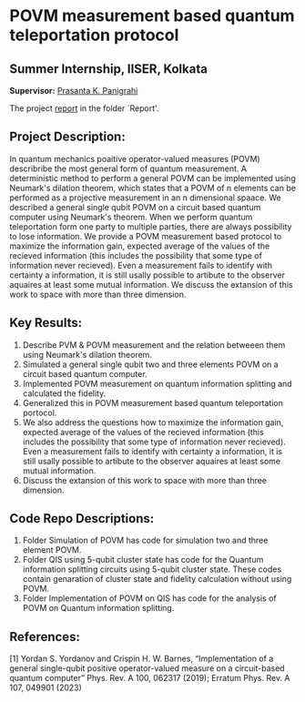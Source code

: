 # **POVM measurement based quantum teleportation protocol**
## **Summer Internship, IISER, Kolkata** 

**Supervisor:** [Prasanta K. Panigrahi](https://scholar.google.co.in/citations?user=sNq6fwwAAAAJ&hl=en)

The project [report]() in the folder `Report'.

## **Project Description:**

In quantum mechanics poaitive operator-valued measures (POVM) describribe the most general form of quantum measurement. A deterministic method to perform a general POVM can be implemented using Neumark's dilation theorem, which states that a POVM of n elements can be performed as a projective measurement in an n dimensional spaace. We described a general single qubit POVM on a circuit based quantum computer using Neumark's theorem. When we perform quantum teleportation form one party to multiple parties, there are always possibility to lose information. We provide a POVM measurement based protocol to maximize the information gain, expected average of the values of the recieved information (this includes the possibility that some type of information never recieved). Even a measurement fails to identify with certainty a information, it is still usally possible to artibute to the observer aquaires at least some mutual information. We discuss the extansion of this work to space with more than three dimension. 

## **Key Results:**
1) Describe PVM & POVM measurement and the relation betweeen them using Neumark's dilation theorem.
2) Simulated a general single qubit two and three elements POVM on a circuit based quantum computer.
3) Implemented POVM measurement on quantum information splitting and calculated the fidelity.
4) Generalized this in POVM measurement based quantum teleportation portocol.
5) We also address the questions how to maximize the information gain, expected average of the values of the recieved information (this includes the possibility that some type of information never recieved). Even a measurement fails to identify with certainty a information, it is still usally possible to artibute to the observer aquaires at least some mutual information.
7) Discuss the extansion of this work to space with more than three dimension.

## **Code Repo Descriptions:**
1) Folder Simulation of POVM has code for simulation two and three element POVM. 
2) Folder QIS using 5-qubit cluster state has code for the Quantum information splitting circuits using 5-qubit cluster state. These codes contain genaration of cluster state and fidelity calculation without using POVM. 
3) Folder Implementation of POVM on QIS has code for the analysis of POVM on Quantum information splitting.

## **References:**

[1] Yordan S. Yordanov and Crispin H. W. Barnes, “Implementation of a general single-qubit positive operator-valued measure on a circuit-based quantum computer” Phys. Rev. A 100, 062317 (2019); Erratum Phys. Rev. A 107, 049901 (2023)
